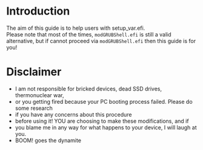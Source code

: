 # Introduction

The aim of this guide is to help users with setup_var.efi.<br>
Please note that most of the times, `modGRUBShell.efi` is still a valid alternative, but if cannot proceed via `modGRUBShell.efi` then this guide is for you!

# Disclaimer

* I am not responsible for bricked devices, dead SSD drives, thermonuclear war, 
* or you getting fired because your PC booting process failed. Please do some research 
* if you have any concerns about this procedure
* before using it! YOU are choosing to make these modifications, and if
* you blame me in any way for what happens to your device, I will laugh at you.
* BOOM! goes the dynamite
